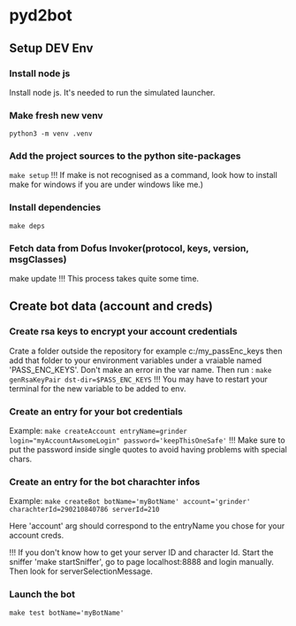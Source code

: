 # pyd2bot

## Setup DEV Env

### Install node js

Install node js. It's needed to run the simulated launcher.

### Make fresh new venv

`python3 -m venv .venv`

### Add the project sources to the python site-packages

`make setup`
!!! If make is not recognised as a command, look how to install make for windows if you are under windows like me.)

### Install dependencies

`make deps`

### Fetch data from Dofus Invoker(protocol, keys, version, msgClasses)

make update
!!! This process takes quite some time.

## Create bot data (account and creds)

### Create rsa keys to encrypt your account credentials

Crate a folder outside the repository for example c:/my_passEnc_keys
then add that folder to your environment variables under a vraiable named 'PASS_ENC_KEYS'. Don't make an error in the var name.
Then run :
`make genRsaKeyPair dst-dir=$PASS_ENC_KEYS`
!!! You may have to restart your terminal for the new variable to be added to env.

### Create an entry for your bot credentials

Example:
`make createAccount entryName=grinder login="myAccountAwsomeLogin" password='keepThisOneSafe'`
!!! Make sure to put the password inside single quotes to avoid having problems with special chars.

### Create an entry for the bot charachter infos

Example:
`make createBot botName='myBotName' account='grinder' charachterId=290210840786 serverId=210`

Here 'account' arg should correspond to the entryName you chose for your account creds.

!!! If you don't know how to get your server ID and character Id. Start the sniffer 'make startSniffer', go to page localhost:8888 and login manually. Then look for serverSelectionMessage.

### Launch the bot

`make test botName='myBotName'`
